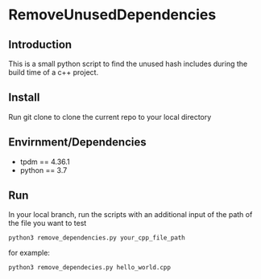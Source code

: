 # RemoveUnusedDependencies

## Introduction
This is a small python script to find the unused hash includes during the build time of a c++ project.

## Install
Run git clone to clone the current repo to your local directory

## Envirnment/Dependencies
- tpdm == 4.36.1
- python == 3.7

## Run
In your local branch, run the scripts with an additional input of the path of the file you want to test 

```python3 remove_dependencies.py your_cpp_file_path ```

for example:

```python3 remove_dependecies.py hello_world.cpp```


